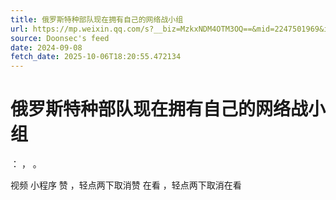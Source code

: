 ```yaml
---
title: 俄罗斯特种部队现在拥有自己的网络战小组
url: https://mp.weixin.qq.com/s?__biz=MzkxNDM4OTM3OQ==&mid=2247501969&idx=1&sn=586abea5cb35fe8e8fb821ff79789031
source: Doonsec's feed
date: 2024-09-08
fetch_date: 2025-10-06T18:20:55.472134
---
```


# 俄罗斯特种部队现在拥有自己的网络战小组

：
，
。

视频
小程序
赞
，轻点两下取消赞
在看
，轻点两下取消在看